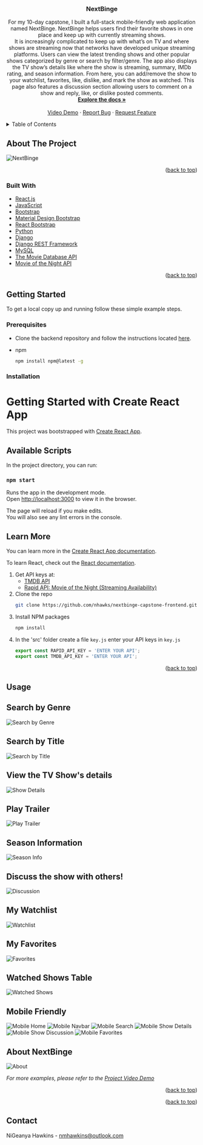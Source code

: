 <div id="top"></div>

<br />

<h3 align="center">NextBinge</h3>

  <p align="center">
    For my 10-day capstone, I built a full-stack mobile-friendly web application named NextBinge. NextBinge helps users find their favorite shows in one place and keep up with currently streaming shows.
    <br>
    It is increasingly complicated to keep up with what’s on TV and where shows are streaming now that networks have developed unique streaming platforms. Users can view the latest trending shows and other popular shows categorized by genre or search by filter/genre. The app also displays the TV show’s details like where the show is streaming, summary, IMDb rating, and season information. 
    From here, you can add/remove the show to your watchlist, favorites, like, dislike, and mark the show as watched. 
    This page also features a discussion section allowing users to comment on a show and reply, like, or dislike posted comments.
    <br />
    <a href="https://github.com/nhawks/nextbinge-capstone-frontend"><strong>Explore the docs »</strong></a>
    <br />
    <br />
    <a href="https://www.youtube.com/watch?v=44NRQpq7yDc">Video Demo</a>
    ·
    <a href="https://github.com/nhawks/nextbinge-capstone-frontend/issues">Report Bug</a>
    ·
    <a href="https://github.com/nhawks/nextbinge-capstone-frontend/issues">Request Feature</a>
  </p>
</div>



<!-- TABLE OF CONTENTS -->
<details>
  <summary>Table of Contents</summary>
  <ol>
    <li>
      <a href="#about-the-project">About The Project</a>
      <ul>
        <li><a href="#built-with">Built With</a></li>
      </ul>
    </li>
    <li>
      <a href="#getting-started">Getting Started</a>
      <ul>
        <li><a href="#prerequisites">Prerequisites</a></li>
        <li><a href="#installation">Installation</a></li>
      </ul>
    </li>
    <li><a href="#usage">Usage</a></li>
    <li><a href="#license">License</a></li>
    <li><a href="#contact">Contact</a></li>
  </ol>
</details>



<!-- ABOUT THE PROJECT -->
## About The Project

![NextBinge](./project-images/NextBinge.png)

<p align="right">(<a href="#top">back to top</a>)</p>

### Built With

* [React.js](https://reactjs.org/)
* [JavaScript](https://www.javascript.com/)
* [Bootstrap](https://getbootstrap.com)
* [Material Design Bootstrap](https://mdbootstrap.com/docs/b5/react/)
* [React Bootstrap](https://react-bootstrap.github.io/)
* [Python](https://www.python.org/)
* [Django](https://www.djangoproject.com/)
* [Django REST Framework](https://www.django-rest-framework.org/)
* [MySQL](https://www.mysql.com/)
* [The Movie Database API](https://developers.themoviedb.org/3/getting-started/introduction)
* [Movie of the Night API](https://rapidapi.com/movie-of-the-night-movie-of-the-night-default/api/streaming-availability)

<p align="right">(<a href="#top">back to top</a>)</p>



<!-- GETTING STARTED -->
## Getting Started

To get a local copy up and running follow these simple example steps.

### Prerequisites

* Clone the backend repository and follow the instructions located [here](https://github.com/nhawks/nextbinge-capstone-backend). 

* npm
  ```sh
  npm install npm@latest -g
  ```

### Installation

# Getting Started with Create React App

This project was bootstrapped with [Create React App](https://github.com/facebook/create-react-app).

## Available Scripts

In the project directory, you can run:

### `npm start`

Runs the app in the development mode.\
Open [http://localhost:3000](http://localhost:3000) to view it in the browser.

The page will reload if you make edits.\
You will also see any lint errors in the console.

## Learn More

You can learn more in the [Create React App documentation](https://facebook.github.io/create-react-app/docs/getting-started).

To learn React, check out the [React documentation](https://reactjs.org/).


1. Get API keys at:
   * [TMDB API](https://developers.themoviedb.org/3/getting-started/introduction)
   * [Rapid API: Movie of the Night (Streaming Availability)](https://rapidapi.com/movie-of-the-night-movie-of-the-night-default/api/streaming-availability)
2. Clone the repo
   ```sh
   git clone https://github.com/nhawks/nextbinge-capstone-frontend.git
   ```
3. Install NPM packages
   ```sh
   npm install
   ```
4. In the 'src' folder create a file `key.js` enter your API keys in `key.js` 
   ```js
   export const RAPID_API_KEY = 'ENTER YOUR API';
   export const TMDB_API_KEY = 'ENTER YOUR API';
   ```


<p align="right">(<a href="#top">back to top</a>)</p>


<!-- USAGE EXAMPLES -->
## Usage

## Search by Genre
![Search by Genre](./project-images/genre-search.PNG)

## Search by Title
![Search by Title](./project-images/title-search.PNG)

## View the TV Show's details
![Show Details](./project-images/show-details.PNG)

## Play Trailer
![Play Trailer](./project-images/play-trailer.PNG)

## Season Information
![Season Info](./project-images/season-info.PNG)

## Discuss the show with others!
![Discussion](./project-images/discussions.PNG)

## My Watchlist
![Watchlist](./project-images/watchlist.PNG)

## My Favorites
![Favorites](./project-images/favorites.PNG)

## Watched Shows Table
![Watched Shows](./project-images/watched.PNG)

## Mobile Friendly
![Mobile Home](./project-images/mobile-home.PNG)
![Mobile Navbar](./project-images/mobile-nav.PNG)
![Mobile Search](./project-images/mobile-search.PNG)
![Mobile Show Details](./project-images/mobile-details.PNG)
![Mobile Show Discussion](./project-images/mobile-discussion.PNG)
![Mobile Favorites](./project-images/mobile-favorites.PNG)

## About NextBinge
![About](./project-images/about.PNG)








_For more examples, please refer to the [Project Video Demo](https://vimeo.com/648685904?embedded=true&source=video_title&owner=41163184)_

<p align="right">(<a href="#top">back to top</a>)</p>


<p align="right">(<a href="#top">back to top</a>)</p>



<!-- CONTACT -->
## Contact

NiGeanya Hawkins - nmhawkins@outlook.com


<!-- MARKDOWN LINKS & IMAGES -->
[contributors-shield]: https://img.shields.io/github/contributors/nhawks/nextbinge-capstone-frontend.svg?style=for-the-badge
[contributors-url]: https://github.com/nhawks/nextbinge-capstone-frontend/graphs/contributors
[linkedin-url]: https://linkedin.com/in/nmhawkins
[product-screenshot]: (./project-images/NextBinge.png)


